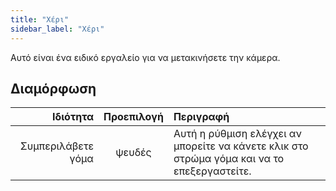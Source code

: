 ```yaml
---
title: "Χέρι"
sidebar_label: "Χέρι"
---
```



Αυτό είναι ένα ειδικό εργαλείο για να μετακινήσετε την κάμερα.

## Διαμόρφωση

|           Ιδιότητα | Προεπιλογή | Περιγραφή                                                                                   |
| ------------------:|:----------:|:------------------------------------------------------------------------------------------- |
| Συμπεριλάβετε γόμα |   ψευδές   | Αυτή η ρύθμιση ελέγχει αν μπορείτε να κάνετε κλικ στο στρώμα γόμα και να το επεξεργαστείτε. |
